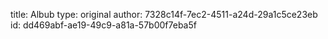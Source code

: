 title: Albub
type: original
author: 7328c14f-7ec2-4511-a24d-29a1c5ce23eb
id: dd469abf-ae19-49c9-a81a-57b00f7eba5f
